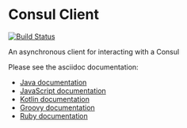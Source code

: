 # Consul Client

[![Build Status](https://github.com/vert-x3/vertx-consul-client/workflows/CI/badge.svg?branch=3.9)](https://github.com/vert-x3/vertx-consul-client/actions?query=workflow%3ACI)

An asynchronous client for interacting with a Consul

Please see the asciidoc documentation:

* [Java documentation](http://vertx.io/docs/vertx-consul-client/java/)
* [JavaScript documentation](http://vertx.io/docs/vertx-consul-client/js/)
* [Kotlin documentation](http://vertx.io/docs/vertx-consul-client/kotlin/)
* [Groovy documentation](http://vertx.io/docs/vertx-consul-client/groovy/)
* [Ruby documentation](http://vertx.io/docs/vertx-consul-client/ruby/)
